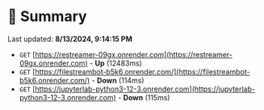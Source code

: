 # 📖 Summary
Last updated: **8/13/2024, 9:14:15 PM**

- `GET` [https://restreamer-09gx.onrender.com](https://restreamer-09gx.onrender.com) - **Up** (12483ms)
- `GET` [https://filestreambot-b5k6.onrender.com/](https://filestreambot-b5k6.onrender.com/) - **Down** (114ms)
- `GET` [https://jupyterlab-python3-12-3.onrender.com](https://jupyterlab-python3-12-3.onrender.com) - **Down** (115ms)
